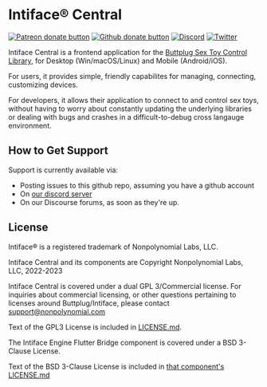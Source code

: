 # Intiface® Central

[![Patreon donate button](https://img.shields.io/badge/patreon-donate-yellow.svg)](https://www.patreon.com/qdot)
[![Github donate button](https://img.shields.io/badge/github-donate-ff69b4.svg)](https://www.github.com/sponsors/qdot)
[![Discord](https://img.shields.io/discord/353303527587708932.svg?logo=discord)](https://discord.buttplug.io)
[![Twitter](https://img.shields.io/twitter/follow/buttplugio.svg?style=social&logo=twitter)](https://twitter.com/buttplugio)

Intiface Central is a frontend application for the [Buttplug Sex Toy Control Library](https://buttplug.io), for Desktop (Win/macOS/Linux) and Mobile (Android/iOS).

For users, it provides simple, friendly capabilites for managing, connecting, customizing devices.

For developers, it allows their application to connect to and control sex toys, without having to worry about constantly updating the underlying libraries or dealing with bugs and crashes in a difficult-to-debug cross langauge environment.

## How to Get Support

Support is currently available via:

- Posting issues to this github repo, assuming you have a github account
- On [our discord server](https://discord.buttplug.io)
- On our Discourse forums, as soon as they're up.

## License

Intiface® is a registered trademark of Nonpolynomial Labs, LLC.

Intiface Central and its components are Copyright Nonpolynomial Labs, LLC, 2022-2023

Intiface Central is covered under a dual GPL 3/Commercial license. For inquiries
about commercial licensing, or other questions pertaining to licenses around Buttplug/Intiface,
please contact support@nonpolynomial.com

Text of the GPL3 License is included in [LICENSE.md](LICENSE.md).

The Intiface Engine Flutter Bridge component is covered under a BSD 3-Clause License.

Text of the BSD 3-Clause License is included in [that component's LICENSE.md](intiface_engine_flutter_bridge/LICENSE.md)